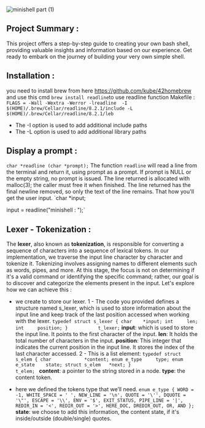 ![minishell part (1)](https://github.com/Mustapha-Moumanis/minishell/assets/86886160/080821c5-377a-4787-bceb-625efbc4eea7)
## Project Summary :
This project offers a step-by-step guide to creating your own bash shell, providing valuable insights and information based on our experience. Get ready to embark on the journey of building your very own simple shell.
## Installation :
you need to install brew from here https://github.com/kube/42homebrew 
and use this cmd `brew install readline`to use readline function
Makefile : 
`FLAGS = -Wall -Wextra -Werror -lreadline 
-I $(HOME)/.brew/Cellar/readline/8.2.1/include
-L $(HOME)/.brew/Cellar/readline/8.2.1/leb`
* The -I option is used to add additional include paths
* The -L option is used to add additional library paths
## Display a prompt :
`char *readline (char *prompt);`
The function `readline` will read a line from the terminal and return it, using prompt as a prompt.  If prompt is NULL or the empty string, no prompt is issued.  The line returned is allocated with malloc(3); the caller must free it when finished.  The line returned has the final newline removed, so only the text of the line remains.
That how you'll get the user input.
`char *input;

input = readline("minishell : ");`
## Lexer - Tokenization :
The **lexer**, also known as **tokenization**, is responsible for converting a sequence of characters into a sequence of lexical tokens. In our implementation, we traverse the input line character by character and tokenize it. Tokenizing involves assigning names to different elements such as words, pipes, and more. At this stage, the focus is not on determining if it's a valid command or identifying the specific command; rather, our goal is to discover and categorize the elements present in the input.
Let's explore how we can achieve this :
- we create to store our lexer.
1 - The code you provided defines a structure named s_lexer, which is used to store information about the input line and keep track of the last position accessed when working with the lexer.
`typedef struct s_lexer
{
	char	*input;
	int		len;
	int		position;
}			t_lexer;`
**input**: which is used to store the input line. It points to the first character of the input.
**len**: It holds the total number of characters in the input.
**position**: This integer that indicates the current position in the input line. It stores the index of the last character accessed.
2 - This is a list element:
`typedef struct s_elem
{
	char			*content;
	enum e_type		type;
	enum e_state	state;
	struct s_elem	*next;
}					t_elem;
`
**content**: a pointer to the string stored in a node.
**type**: the content token.
 * here we defined the tokens type that we’ll need.
 `enum e_type
{
	WORD = -1,
	WHITE_SPACE = ' ',
	NEW_LINE = '\n',
	QUOTE = '\'',
	DQUOTE = '\"',
	ESCAPE = '\\',
	ENV = '$',
	EXIT_STATUS,
	PIPE_LINE = '|',
	REDIR_IN = '<',
	REDIR_OUT = '>',
	HERE_DOC,
	DREDIR_OUT,
	OR,
	AND
};`
**state**: we choose to add this information, the content state, if it's inside/outside (double/single) quotes.


